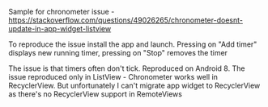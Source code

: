 
Sample for chronometer issue - https://stackoverflow.com/questions/49026265/chronometer-doesnt-update-in-app-widget-listview

To reproduce the issue install the app and launch. Pressing on "Add timer" displays new running timer, pressing on "Stop" removes the timer

The issue is that timers often don't tick. Reproduced on Android 8. 
The issue reproduced only in ListView - Chronometer works well in RecyclerView. But unfortunately I can't migrate app widget to RecyclerView as there's no RecyclerView support in RemoteViews
